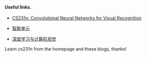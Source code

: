 #### Useful links.

+ [CS231n: Convolutional Neural Networks for Visual Recognition](http://cs231n.github.io/)

+ [智能单元](https://zhuanlan.zhihu.com/intelligentunit)

+ [深度学习与计算机视觉](http://blog.csdn.net/column/details/dl-computer-vision.html)

Learn cs231n from the homepage and these blogs, thanks!
